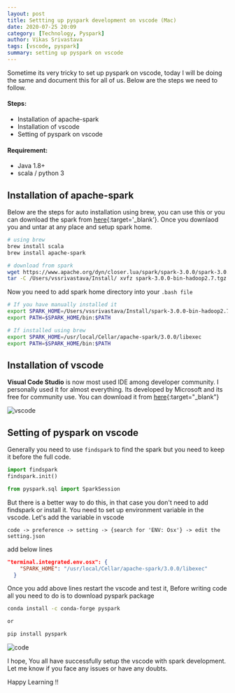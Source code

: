 ```yaml
---
layout: post
title: Settting up pyspark development on vscode (Mac)
date: 2020-07-25 20:09
category: [Technology, Pyspark]
author: Vikas Srivastava
tags: [vscode, pyspark]
summary: setting up pyspark on vscode
---
```


Sometime its very tricky to set up pyspark on vscode, today I will be doing the same and document this for all of us. Below are the steps we need to follow.

#### **Steps:**
* Installation of apache-spark
* Installation of vscode
* Setting of pyspark on vscode

#### **Requirement:**
- Java 1.8+ 
- scala / python 3 

## **Installation of apache-spark**

Below are the steps for auto installation using brew, you can use this or you can download the spark from [here](https://spark.apache.org/downloads.html){:target='_blank'}. Once you downlaod you and untar at any place and setup spark home. 

```bash
# using brew
brew install scala
brew install apache-spark

# download from spark
wget https://www.apache.org/dyn/closer.lua/spark/spark-3.0.0/spark-3.0.0-bin-hadoop2.7.tgz
tar -C /Users/vssrivastava/Install/ xvfz spark-3.0.0-bin-hadoop2.7.tgz
```
Now you need to add spark home directory into your `.bash file` 

```bash
# If you have manually installed it 
export SPARK_HOME=/Users/vssrivastava/Install/spark-3.0.0-bin-hadoop2.7
export PATH=$SPARK_HOME/bin:$PATH

# If installed using brew
export SPARK_HOME=/usr/local/Cellar/apache-spark/3.0.0/libexec
export PATH=$SPARK_HOME/bin:$PATH
```

## **Installation of vscode**

**Visual Code Studio** is now most used IDE among developer community. I personally used it for almost everything. Its developed by Microsoft and its free for community use. You can download it from [here](https://code.visualstudio.com/){:target="_blank"}  

![vscode](../../resource/others/vscode.jpg)


## **Setting of pyspark on vscode**

Generally you need to use `findspark` to find the spark but you need to keep it before the full code. 

```python
import findspark
findspark.init()

from pyspark.sql import SparkSession
```
But there is a better way to do this, in that case you don't need to add findspark or install it. You need to set up environment variable in the vscode. Let's add the variable in vscode

`code -> preference -> setting -> {search for 'ENV: Osx'} -> edit the setting.json`  

add below lines

```json
"terminal.integrated.env.osx": {
    "SPARK_HOME": "/usr/local/Cellar/apache-spark/3.0.0/libexec"
  }
```

Once you add above lines restart the vscode and test it, Before writing code all you need to do is to download pyspark package

```bash
conda install -c conda-forge pyspark

or

pip install pyspark
```

![code](../../resource/others/code.jpg)

I hope, You all have successfully setup the vscode with spark development. Let me know if you face any issues or have any doubts.

Happy Learning !!